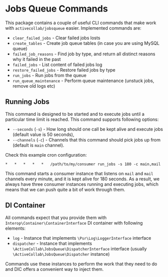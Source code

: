 # Jobs Queue Commands

This package contains a couple of useful CLI commands that make work with `activecollab/jobsqueue` easier. Implemented commands are:

* `clear_failed_jobs` - Clear failed jobs losts
* `create_tables` - Create job queue tables (in case you are using MySQL queue)
* `failed_job_reasons` - Find job by type, and return all distinct reasons why it failed in the past
* `failed_jobs` - List content of failed jobs log
* `restore_failed_jobs` - Restore failed jobs by type
* `run_jobs` - Run jobs from the queue
* `run_queue_maintenance` - Perform queue maintenance (unstuck jobs, remove old logs etc)

## Running Jobs

This command is designed to be started and to execute jobs until a particular time limit is reached. This command supports following options:

* `--seconds` (`-s`) - How long should one call be kept alive and execute jobs (default value is 50 seconds),
* `--channels` (`-c`) - Channels that this command should pick jobs up from (default is `main` channel).

Check this example cron configuration:

```
*   *   *   *   *   /path/to/my/consumer run_jobs -s 180 -c main,mail
```

This command starts a consumer instance that listens on `mail` and `mail` channels every minute, and it is kept alive for 180 seconds. As a result, we always have three consumer instances running and executing jobs, which means that we can push quite a bit of work through them.

## DI Container

All commands expect that you provide them with `Interop\Container\ContainerInterface` DI container with following elements:

* `log` - Instance that implements `\Psr\Log\LoggerInterface` interface
* `dispatcher` - Instance that implements `\ActiveCollab\JobsQueue\DispatcherInterface` interface (usually `\ActiveCollab\JobsQueue\Dispatcher` instance)

Commands use these instances to perform the work that they need to do and DIC offers a convenient way to inject them.

